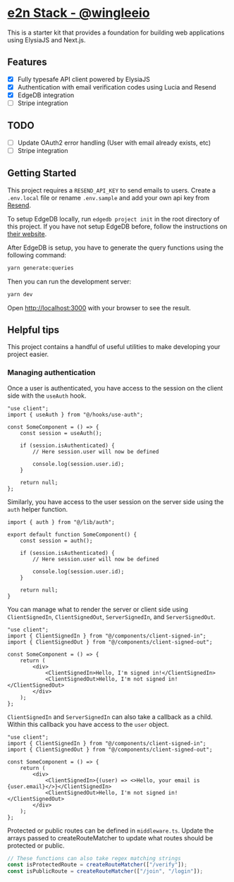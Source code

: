 # [e2n Stack - @wingleeio](https://github.com/wingleeio/e2n)

This is a starter kit that provides a foundation for building web applications using ElysiaJS and Next.js.

## Features

-   [x] Fully typesafe API client powered by ElysiaJS
-   [x] Authentication with email verification codes using Lucia and Resend
-   [x] EdgeDB integration
-   [ ] Stripe integration

## TODO

-   [ ] Update OAuth2 error handling (User with email already exists, etc)
-   [ ] Stripe integration

## Getting Started

This project requires a `RESEND_API_KEY` to send emails to users. Create a `.env.local` file or rename `.env.sample` and
add your own api key from [Resend](https://resend.com).

To setup EdgeDB locally, run `edgedb project init` in the root directory of this project. If you have not setup EdgeDB before, follow the instructions on [their website](https://edgedb.com).

After EdgeDB is setup, you have to generate the query functions using the following command:

```bash
yarn generate:queries
```

Then you can run the development server:

```bash
yarn dev
```

Open [http://localhost:3000](http://localhost:3000) with your browser to see the result.

## Helpful tips

This project contains a handful of useful utilities to make developing your project easier.

### Managing authentication

Once a user is authenticated, you have access to the session on the client side with the `useAuth` hook.

```tsx
"use client";
import { useAuth } from "@/hooks/use-auth";

const SomeComponent = () => {
    const session = useAuth();

    if (session.isAuthenticated) {
        // Here session.user will now be defined

        console.log(session.user.id);
    }

    return null;
};
```

Similarly, you have access to the user session on the server side using the `auth` helper function.

```tsx
import { auth } from "@/lib/auth";

export default function SomeComponent() {
    const session = auth();

    if (session.isAuthenticated) {
        // Here session.user will now be defined

        console.log(session.user.id);
    }

    return null;
}
```

You can manage what to render the server or client side using `ClientSignedIn`, `ClientSignedOut`, `ServerSignedIn`, and `ServerSignedOut`.

```tsx
"use client";
import { ClientSignedIn } from "@/components/client-signed-in";
import { ClientSignedOut } from "@/components/client-signed-out";

const SomeComponent = () => {
    return (
        <div>
            <ClientSignedIn>Hello, I'm signed in!</ClientSignedIn>
            <ClientSignedOut>Hello, I'm not signed in!</ClientSignedOut>
        </div>
    );
};
```

`ClientSignedIn` and `ServerSignedIn` can also take a callback as a child. Within this callback you have access to the `user` object.

```tsx
"use client";
import { ClientSignedIn } from "@/components/client-signed-in";
import { ClientSignedOut } from "@/components/client-signed-out";

const SomeComponent = () => {
    return (
        <div>
            <ClientSignedIn>{(user) => <>Hello, your email is {user.email}</>}</ClientSignedIn>
            <ClientSignedOut>Hello, I'm not signed in!</ClientSignedOut>
        </div>
    );
};
```

Protected or public routes can be defined in `middleware.ts`. Update the arrays passed to createRouteMatcher to update what routes should be protected or public.

```ts
// These functions can also take regex matching strings
const isProtectedRoute = createRouteMatcher(["/verify"]);
const isPublicRoute = createRouteMatcher(["/join", "/login"]);
```
